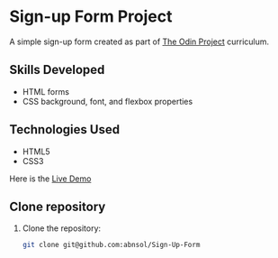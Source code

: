 # Sign-up Form Project

A simple sign-up form created as part of [The Odin Project](https://www.theodinproject.com/) curriculum.

## Skills Developed

- HTML forms
- CSS background, font, and flexbox properties

## Technologies Used

- HTML5
- CSS3


Here is the [Live Demo](abnsol.github.io/Sign-Up-Form)

## Clone repository

1. Clone the repository:
   ```bash
   git clone git@github.com:abnsol/Sign-Up-Form

